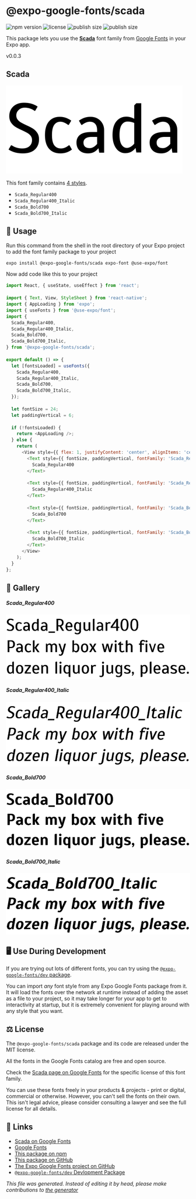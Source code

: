 # @expo-google-fonts/scada

![npm version](https://flat.badgen.net/npm/v/@expo-google-fonts/scada)
![license](https://flat.badgen.net/github/license/expo/google-fonts)
![publish size](https://flat.badgen.net/packagephobia/install/@expo-google-fonts/scada)
![publish size](https://flat.badgen.net/packagephobia/publish/@expo-google-fonts/scada)

This package lets you use the [**Scada**](https://fonts.google.com/specimen/Scada) font family from [Google Fonts](https://fonts.google.com/) in your Expo app.

v0.0.3

## Scada

![Scada](./font-family.png)

This font family contains [4 styles](#gallery).

- `Scada_Regular400`
- `Scada_Regular400_Italic`
- `Scada_Bold700`
- `Scada_Bold700_Italic`

## 🔡 Usage

Run this command from the shell in the root directory of your Expo project to add the font family package to your project
```sh
expo install @expo-google-fonts/scada expo-font @use-expo/font
```

Now add code like this to your project
```js
import React, { useState, useEffect } from 'react';

import { Text, View, StyleSheet } from 'react-native';
import { AppLoading } from 'expo';
import { useFonts } from '@use-expo/font';
import {
  Scada_Regular400,
  Scada_Regular400_Italic,
  Scada_Bold700,
  Scada_Bold700_Italic,
} from '@expo-google-fonts/scada';

export default () => {
  let [fontsLoaded] = useFonts({
    Scada_Regular400,
    Scada_Regular400_Italic,
    Scada_Bold700,
    Scada_Bold700_Italic,
  });

  let fontSize = 24;
  let paddingVertical = 6;

  if (!fontsLoaded) {
    return <AppLoading />;
  } else {
    return (
      <View style={{ flex: 1, justifyContent: 'center', alignItems: 'center' }}>
        <Text style={{ fontSize, paddingVertical, fontFamily: 'Scada_Regular400' }}>
          Scada_Regular400
        </Text>

        <Text style={{ fontSize, paddingVertical, fontFamily: 'Scada_Regular400_Italic' }}>
          Scada_Regular400_Italic
        </Text>

        <Text style={{ fontSize, paddingVertical, fontFamily: 'Scada_Bold700' }}>
          Scada_Bold700
        </Text>

        <Text style={{ fontSize, paddingVertical, fontFamily: 'Scada_Bold700_Italic' }}>
          Scada_Bold700_Italic
        </Text>
      </View>
    );
  }
};

```

## 📖 Gallery

##### Scada_Regular400
![Scada_Regular400](./b50d4e47b78665f29007e923c626d8127c7c9793f60cc8b94e55fe65a9e1b156.ttf.png)

##### Scada_Regular400_Italic
![Scada_Regular400_Italic](./19e3630deea1d0d7694e73dfb85c5a97e8fc332031fc27897d4b5b14fb6f62b3.ttf.png)

##### Scada_Bold700
![Scada_Bold700](./9a106a75900b9cafa514e2c814b45cabcd61c5f50ceac1772ce6a12386cfa505.ttf.png)

##### Scada_Bold700_Italic
![Scada_Bold700_Italic](./c61947a93ece6ef8f4f35e6f1f51f2d2eae7d27d8c1e103b8a0792818925421e.ttf.png)


## 🖥️ Use During Development

If you are trying out lots of different fonts, you can try using the [`@expo-google-fonts/dev` package](https://github.com/expo/google-fonts/tree/master/font-packages/dev#readme).

You can import *any* font style from any Expo Google Fonts package from it. It will load the fonts
over the network at runtime instead of adding the asset as a file to your project, so it may take longer
for your app to get to interactivity at startup, but it is extremely convenient
for playing around with any style that you want.

## ⚖️ License

The `@expo-google-fonts/scada` package and its code are released under the MIT license.

All the fonts in the Google Fonts catalog are free and open source.

Check the [Scada page on Google Fonts](https://fonts.google.com/specimen/Scada) for the specific license of this font family.

You can use these fonts freely in your products & projects - print or digital, commercial or otherwise. However, you can't sell the fonts on their own. This isn't legal advice, please consider consulting a lawyer and see the full license for all details.

## 🔗 Links

- [Scada on Google Fonts](https://fonts.google.com/specimen/Scada)
- [Google Fonts](https://fonts.google.com/)
- [This package on npm](https://www.npmjs.com/package/@expo-google-fonts/scada)
- [This package on GitHub](https://github.com/expo/google-fonts/tree/master/font-packages/scada)
- [The Expo Google Fonts project on GitHub](https://github.com/expo/google-fonts)
- [`@expo-google-fonts/dev` Devlopment Package](https://github.com/expo/google-fonts/tree/master/font-packages/dev)


*This file was generated. Instead of editing it by head, please make contributions to [the generator](https://github.com/expo/google-fonts/tree/master/packages/generator)*

